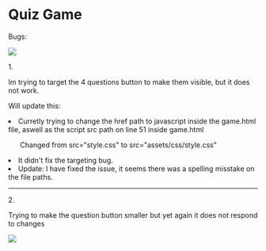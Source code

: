 <h1>Quiz Game</h1>
<p> Bugs:</p>
<img src="https://i.imgur.com/bODTodv.png">
<p>1.</ul>
<p>Im trying to target the 4 questions button to make them visible, but it does not work.</p><p>Will update this:
<li>Curretly trying to change the href path to javascript inside the game.html file, aswell as the script src path on line 51 inside game.html</p>
<ul>Changed from src="style.css" to src="assets/css/style.css"</ul>
<li>It didn't fix the targeting bug.
<li>Update: I have fixed the issue, it seems there was a spelling misstake on the file paths.
<hr>
<p>2.</ul>
<p>Trying to make the question button smaller but yet again it does not respond to changes</p>
<img src="https://i.imgur.com/yNKkE9F.png">